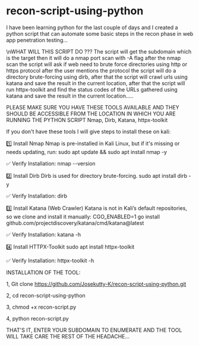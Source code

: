 # recon-script-using-python
I have been learning python for the last couple of days and I created a python script that can automate some basic steps in the recon phase in web app penetration testing...

\nWHAT WILL THIS SCRIPT DO ???
The script will get the subdomain which is the target then it will do a nmap port scan with -A flag after the nmap scan the script will ask if web need to brute force directories using http or https protocol after the user mentions the protocol the script will do a directory brute-forcing using dirb, after that the script will crawl urls using katana and save the result in the current location, after that the script will run httpx-toolkit and find the status codes of the URLs gathered using katana and save the result in the current location.....


PLEASE MAKE SURE YOU HAVE THESE TOOLS AVAILABLE AND THEY SHOULD BE ACCESSIBLE FROM THE LOCATION IN WHICH YOU ARE RUNNING THE PYTHON SCRIPT
Nmap, Dirb, Katana, httpx-toolkit

If you don't have these tools I will give steps to install these on kali:

1️⃣ Install Nmap
Nmap is pre-installed in Kali Linux, but if it's missing or needs updating, run:
sudo apt update && sudo apt install nmap -y

✅ Verify Installation:
nmap --version

2️⃣ Install Dirb
Dirb is used for directory brute-forcing.
sudo apt install dirb -y

✅ Verify Installation:
dirb

3️⃣ Install Katana (Web Crawler)
Katana is not in Kali’s default repositories, so we clone and install it manually:
CGO_ENABLED=1 go install github.com/projectdiscovery/katana/cmd/katana@latest

✅ Verify Installation:
katana -h

4️⃣ Install HTTPX-Toolkit
sudo apt install httpx-toolkit

✅ Verify Installation:
httpx-toolkit -h

INSTALLATION OF THE TOOL:

1, Git clone https://github.com/Josekutty-K/recon-script-using-python.git

2, cd recon-script-using-python

3, chmod +x recon-script.py

4, python recon-script.py

THAT'S IT, ENTER YOUR SUBDOMAIN TO ENUMERATE AND THE TOOL WILL TAKE CARE THE REST OF THE HEADACHE...


